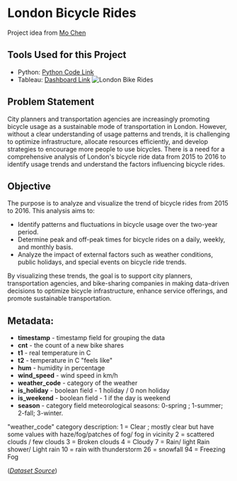 # London Bicycle Rides
Project idea from [Mo Chen](https://www.youtube.com/@mo-chen)

## Tools Used for this Project
- Python: [Python Code Link](https://github.com/colinryanx/London-Bicycle-Rides/blob/main/Python%20Project%20-%20London%20Bicycle%20Rides.ipynb)
- Tableau: [Dashboard Link](https://public.tableau.com/app/profile/colin.ryan.subido/viz/London_Bikes_Project_17187842296680/LondonBikeRides)
![London Bike Rides](https://github.com/colinryanx/London-Bicycle-Rides/assets/171652558/220984f1-4660-4415-9968-4888b58524c1)

## Problem Statement
City planners and transportation agencies are increasingly promoting bicycle usage as a sustainable mode of transportation in London. However, without a clear understanding of usage patterns and trends, it is challenging to optimize infrastructure, allocate resources efficiently, and develop strategies to encourage more people to use bicycles. There is a need for a comprehensive analysis of London's bicycle ride data from 2015 to 2016 to identify usage trends and understand the factors influencing bicycle rides.

## Objective
The purpose is to analyze and visualize the trend of bicycle rides from 2015 to 2016. This analysis aims to:
- Identify patterns and fluctuations in bicycle usage over the two-year period.
- Determine peak and off-peak times for bicycle rides on a daily, weekly, and monthly basis.
- Analyze the impact of external factors such as weather conditions, public holidays, and special events on bicycle ride trends.
  
By visualizing these trends, the goal is to support city planners, transportation agencies, and bike-sharing companies in making data-driven decisions to optimize bicycle infrastructure, enhance service offerings, and promote sustainable transportation.

## Metadata:
- **timestamp** - timestamp field for grouping the data
- **cnt** - the count of a new bike shares
- **t1** - real temperature in C
- **t2** - temperature in C "feels like"
- **hum** - humidity in percentage
- **wind_speed** - wind speed in km/h
- **weather_code** - category of the weather
- **is_holiday** - boolean field - 1 holiday / 0 non holiday
- **is_weekend** - boolean field - 1 if the day is weekend
- **season** - category field meteorological seasons: 0-spring ; 1-summer; 2-fall; 3-winter.

"weather_code" category description:
1 = Clear ; mostly clear but have some values with haze/fog/patches of fog/ fog in vicinity 2 = scattered clouds / few clouds 3 = Broken clouds 4 = Cloudy 7 = Rain/ light Rain shower/ Light rain 10 = rain with thunderstorm 26 = snowfall 94 = Freezing Fog


(_[Dataset Source](https://www.kaggle.com/datasets/hmavrodiev/london-bike-sharing-dataset/data)_)
